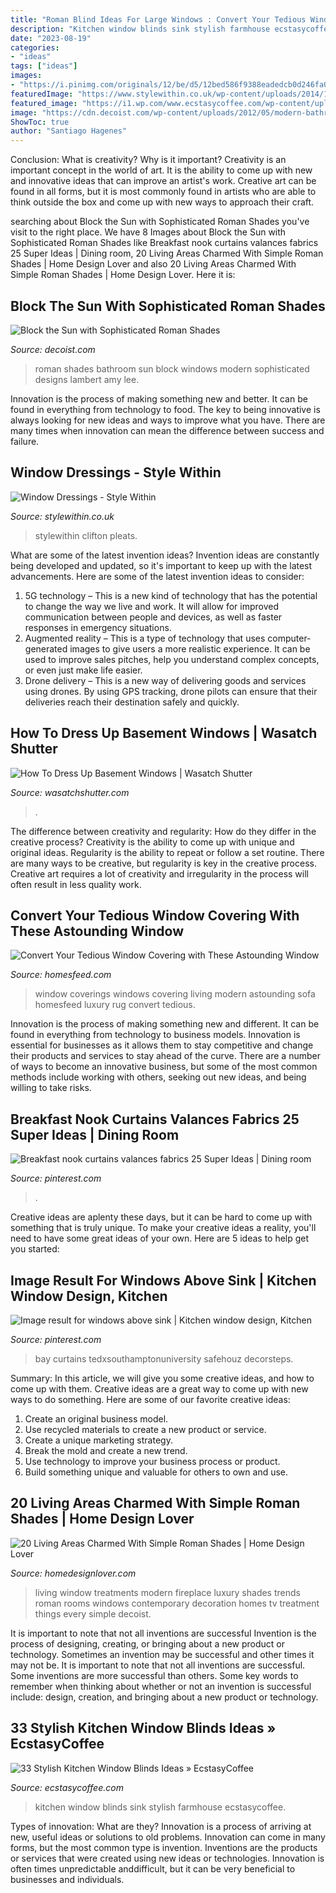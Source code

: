 ```yaml
---
title: "Roman Blind Ideas For Large Windows : Convert Your Tedious Window Covering With These Astounding Window"
description: "Kitchen window blinds sink stylish farmhouse ecstasycoffee"
date: "2023-08-19"
categories:
- "ideas"
tags: ["ideas"]
images:
- "https://i.pinimg.com/originals/12/be/d5/12bed586f9388eadedcb0d246fa0ee17.jpg"
featuredImage: "https://www.stylewithin.co.uk/wp-content/uploads/2014/12/Clifton_Sitting_Room2.jpg"
featured_image: "https://i1.wp.com/www.ecstasycoffee.com/wp-content/uploads/2016/10/Kitchen-Farmhouse-Sink.jpg?resize=564%2C848"
image: "https://cdn.decoist.com/wp-content/uploads/2012/05/modern-bathroom-with-windows-roman-shades1.jpg"
ShowToc: true
author: "Santiago Hagenes"
---
```



Conclusion: What is creativity? Why is it important?
Creativity is an important concept in the world of art. It is the ability to come up with new and innovative ideas that can improve an artist's work. Creative art can be found in all forms, but it is most commonly found in artists who are able to think outside the box and come up with new ways to approach their craft.

	

		
searching about Block the Sun with Sophisticated Roman Shades you've visit to the right place. We have 8 Images about Block the Sun with Sophisticated Roman Shades like Breakfast nook curtains valances fabrics 25 Super Ideas | Dining room, 20 Living Areas Charmed With Simple Roman Shades | Home Design Lover and also 20 Living Areas Charmed With Simple Roman Shades | Home Design Lover. Here it is:
		
    
## Block The Sun With Sophisticated Roman Shades

<img loading=lazy src="https://cdn.decoist.com/wp-content/uploads/2012/05/modern-bathroom-with-windows-roman-shades1.jpg" onerror="this.onerror=null;this.src='https://tse1.mm.bing.net/th?id=OIP.oqVM5Ucm4KMY7jbBXb-tGgHaJ3&amp;pid=15.1';" alt="Block the Sun with Sophisticated Roman Shades">

_Source: decoist.com_

>roman shades bathroom sun block windows modern sophisticated designs lambert amy lee. 

	

Innovation is the process of making something new and better. It can be found in everything from technology to food. The key to being innovative is always looking for new ideas and ways to improve what you have. There are many times when innovation can mean the difference between success and failure.

    
## Window Dressings - Style Within

<img loading=lazy src="https://www.stylewithin.co.uk/wp-content/uploads/2014/12/Clifton_Sitting_Room2.jpg" onerror="this.onerror=null;this.src='https://tse3.mm.bing.net/th?id=OIP.11AWZnWG_Lr1sfKosImZqQHaFj&amp;pid=15.1';" alt="Window Dressings - Style Within">

_Source: stylewithin.co.uk_

>stylewithin clifton pleats. 

	

What are some of the latest invention ideas?
Invention ideas are constantly being developed and updated, so it's important to keep up with the latest advancements. Here are some of the latest invention ideas to consider:
1. 5G technology – This is a new kind of technology that has the potential to change the way we live and work. It will allow for improved communication between people and devices, as well as faster responses in emergency situations.
2. Augmented reality – This is a type of technology that uses computer-generated images to give users a more realistic experience. It can be used to improve sales pitches, help you understand complex concepts, or even just make life easier.
3. Drone delivery – This is a new way of delivering goods and services using drones. By using GPS tracking, drone pilots can ensure that their deliveries reach their destination safely and quickly.

    
## How To Dress Up Basement Windows | Wasatch Shutter

<img loading=lazy src="https://wasatchshutter.com/wp-content/uploads/2015/09/Basement-Window-1.jpeg" onerror="this.onerror=null;this.src='https://tse4.mm.bing.net/th?id=OIP.lBjpRaA19-IHc4kMSG7YAAHaFj&amp;pid=15.1';" alt="How To Dress Up Basement Windows | Wasatch Shutter">

_Source: wasatchshutter.com_

>. 

	

The difference between creativity and regularity: How do they differ in the creative process?
Creativity is the ability to come up with unique and original ideas. Regularity is the ability to repeat or follow a set routine. There are many ways to be creative, but regularity is key in the creative process. Creative art requires a lot of creativity and irregularity in the process will often result in less quality work.

    
## Convert Your Tedious Window Covering With These Astounding Window

<img loading=lazy src="https://homesfeed.com/wp-content/uploads/2015/07/luxury-living-room-with-classy-window-coverings-for-large-casement-windows-together-with-comfy-brown-sofa-and-wooden-coffee-table-plus-modern-rug-and-sidetable.jpg" onerror="this.onerror=null;this.src='https://tse1.mm.bing.net/th?id=OIP.KgxKVmr72UAXIR4vUShAbwHaFL&amp;pid=15.1';" alt="Convert Your Tedious Window Covering with These Astounding Window">

_Source: homesfeed.com_

>window coverings windows covering living modern astounding sofa homesfeed luxury rug convert tedious. 

	

Innovation is the process of making something new and different. It can be found in everything from technology to business models. Innovation is essential for businesses as it allows them to stay competitive and change their products and services to stay ahead of the curve. There are a number of ways to become an innovative business, but some of the most common methods include working with others, seeking out new ideas, and being willing to take risks.

    
## Breakfast Nook Curtains Valances Fabrics 25 Super Ideas | Dining Room

<img loading=lazy src="https://i.pinimg.com/736x/69/90/29/6990290ea38866dfea8f03e3af7866f0.jpg" onerror="this.onerror=null;this.src='https://tse1.mm.bing.net/th?id=OIP.rbaN4GBZHEqUFjhTcHIWLAAAAA&amp;pid=15.1';" alt="Breakfast nook curtains valances fabrics 25 Super Ideas | Dining room">

_Source: pinterest.com_

>. 

	

Creative ideas are aplenty these days, but it can be hard to come up with something that is truly unique. To make your creative ideas a reality, you'll need to have some great ideas of your own. Here are 5 ideas to help get you started: 

    
## Image Result For Windows Above Sink | Kitchen Window Design, Kitchen

<img loading=lazy src="https://i.pinimg.com/originals/12/be/d5/12bed586f9388eadedcb0d246fa0ee17.jpg" onerror="this.onerror=null;this.src='https://tse2.mm.bing.net/th?id=OIP.QYIrlnohhgd48HIdT7NAYQHaJ4&amp;pid=15.1';" alt="Image result for windows above sink | Kitchen window design, Kitchen">

_Source: pinterest.com_

>bay curtains tedxsouthamptonuniversity safehouz decorsteps. 

	

Summary: In this article, we will give you some creative ideas, and how to come up with them.
Creative ideas are a great way to come up with new ways to do something. Here are some of our favorite creative ideas:
1. Create an original business model.
2. Use recycled materials to create a new product or service.
3. Create a unique marketing strategy.
4. Break the mold and create a new trend. 
5. Use technology to improve your business process or product. 
6. Build something unique and valuable for others to own and use.

    
## 20 Living Areas Charmed With Simple Roman Shades | Home Design Lover

<img loading=lazy src="https://homedesignlover.com/wp-content/uploads/2015/05/13-kaufman.jpg" onerror="this.onerror=null;this.src='https://tse2.mm.bing.net/th?id=OIP.GYrALB6vOF7HPkY9GOFroQHaE4&amp;pid=15.1';" alt="20 Living Areas Charmed With Simple Roman Shades | Home Design Lover">

_Source: homedesignlover.com_

>living window treatments modern fireplace luxury shades trends roman rooms windows contemporary decoration homes tv treatment things every simple decoist. 

	

It is important to note that not all inventions are successful
Invention is the process of designing, creating, or bringing about a new product or technology. Sometimes an invention may be successful and other times it may not be. It is important to note that not all inventions are successful. 
Some inventions are more successful than others. Some key words to remember when thinking about whether or not an invention is successful include: design, creation, and bringing about a new product or technology.

    
## 33 Stylish Kitchen Window Blinds Ideas » EcstasyCoffee

<img loading=lazy src="https://i1.wp.com/www.ecstasycoffee.com/wp-content/uploads/2016/10/Kitchen-Farmhouse-Sink.jpg?resize=564%2C848" onerror="this.onerror=null;this.src='https://tse2.mm.bing.net/th?id=OIP.nF8zZKYDlOFA1H0uewVcRAHaLI&amp;pid=15.1';" alt="33 Stylish Kitchen Window Blinds Ideas » EcstasyCoffee">

_Source: ecstasycoffee.com_

>kitchen window blinds sink stylish farmhouse ecstasycoffee. 

	

Types of innovation: What are they?
Innovation is a process of arriving at new, useful ideas or solutions to old problems. Innovation can come in many forms, but the most common type is invention. Inventions are the products or services that were created using new ideas or technologies. Innovation is often times unpredictable anddifficult, but it can be very beneficial to businesses and individuals.

